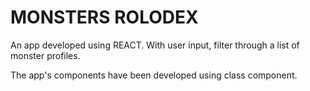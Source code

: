 # MONSTERS ROLODEX

An app developed using REACT. With user input, filter through a list of monster profiles.

The app's components have been developed using class component.
